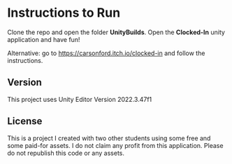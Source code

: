 # **Instructions to Run**
Clone the repo and open the folder **UnityBuilds**. Open the **Clocked-In** unity application and have fun!

Alternative: go to https://carsonford.itch.io/clocked-in and follow the instructions.

## **Version**
This project uses Unity Editor Version 2022.3.47f1

## **License**
This is a project I created with two other students using some free and some paid-for assets. I do not claim any profit from this application. Please do not republish this code or any assets.
